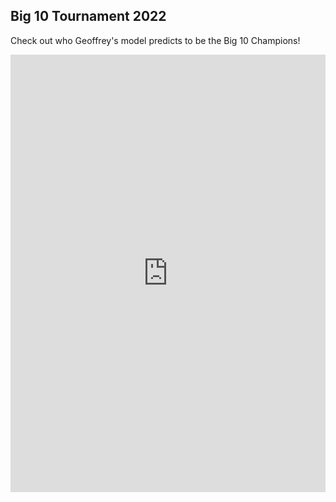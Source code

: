 ## Big 10 Tournament 2022
Check out who Geoffrey's model predicts to be the Big 10 Champions!
<iframe src="https://gcdean38.github.io/maneater/BIG10Tournament2022" style="border:0px #ffffff none;" name="myiFrame" scrolling="yes" frameborder="1" marginheight="0px" marginwidth="0px" height="700" width="100%" allowfullscreen></iframe>
